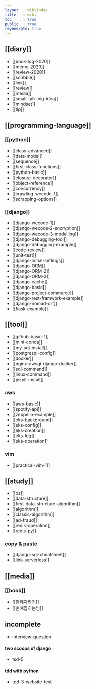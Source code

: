 ```yaml
---
layout  : wikiindex
title   : wiki
toc     : true
public  : true
regenerate: true
---
```


## [[diary]]

* [[book-log-2020]]
* [[memo-2020]]
* [[review-2020]]
* [[scribble]]
* [[link]]
* [[review]]
* [[media]]
* [[small-talk-big-idea]]
* [[mindset]] 
* [[tip]]

## [[programming-language]]

### [[python]]

* [[class-advanced]]
* [[data-model]]
* [[sequence]]
* [[first-class-functions]]
* [[python-basic]]
* [[closure-decorator]]
* [[object-reference]]
* [[concurrency]]
* [[crawling-wecode-1]]
* [[scrapping-options]]

### [[django]]

* [[django-wecode-1]]
* [[django-wecode-2-encryption]]
* [[django-wecode-3-modelling]] 
* [[django-debugging-tool]]
* [[django-debugging-example]]
* [[code-review]]
* [[unit-test]]
* [[django-initial-settings]]
* [[django-ORM]]
* [[django-ORM-2]]
* [[django-ORM-3]]
* [[django-cache]]
* [[django-basic]]
* [[django-project-commerce]]
* [[django-rest-framwork-example]]
* [[django-nomad-drf]]
* [[flask-example]]

## [[tool]]

* [[github-basic-1]]
* [[mini-conda]]
* [[my-sql-install]]
* [[postgresql-config]]
* [[docker]]
* [[nginx-uwsgi-django-docker]]
* [[sql-command]]
* [[linux-command]]
* [[jekyll-install]]

### aws

* [[aws-basic]]
* [[spotify-api]]
* [[zeppelin-example]]
* [[eks-background]]
* [[eks-config]]
* [[eks-creation]]
* [[eks-log]]
* [[eks-operation]] 

### vim

* [[practical-vim-1]]

## [[study]]

* [[os]]
* [[data-structure]] 
* [[first-data-structure-algorithm]]
* [[algorithm]]
* [[classic-algorithm]] 
* [[ad-fraud]]
* [[redis-operation]]
* [[redis-py]]

### copy & paste

* [[django-sql-cheatsheet]]
* [[link-serverless]] 

## [[media]]

### [[book]]

* [[함께자라기]]
* [[손에잡히는빔]]

## incomplete

* interview-question

#### two scoops of django

* tsd-5

#### tdd with python

* tdd-3-website-test
